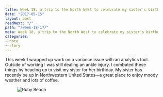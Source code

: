 ```yaml
---
title: Week 18, a trip to the North West to celebrate my sister's birthday
date: "2017-05-15"
layout: post
readNext: "/"
path: "/week-18-17/"
meta: Week 18, a trip to the North West to celebrate my sister's birthday
categories:
- note
- story
---
```


This week I wrapped up work on a variance issue with an analytics tool. Outside of working I was still dealing an ankle injury. I combated these things by heading up to visit my sister for her birthday. My sister has recently be up in Northwestern United States—a great place to enjoy moody weather and lots of coffee. 

<figure>
  <img src="//yowainwright.imgix.net/wk-18/ruby-beach-2.jpg?w=800&h=800&crop=focalpoint&auto=format" alt="Ruby Beach" />
</figure>

